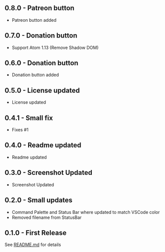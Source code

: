 ## 0.8.0 - Patreon button
* Patreon button added

## 0.7.0 - Donation button
* Support Atom 1.13 (Remove Shadow DOM)

## 0.6.0 - Donation button
* Donation button added

## 0.5.0 - License updated
* License updated

## 0.4.1 - Small fix
* Fixes #1

## 0.4.0 - Readme updated
* Readme updated

## 0.3.0 - Screenshot Updated
* Screenshot Updated

## 0.2.0 - Small updates
* Command Palette and Status Bar where updated to match VSCode color
* Removed filename from StatusBar

## 0.1.0 - First Release
See [README.md](README.md) for details

